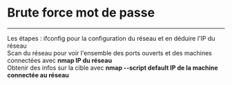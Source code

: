 # Brute force mot de passe   

___

Les étapes : 
ifconfig pour la configuration du réseau et en déduire l'IP du réseau   
Scan du réseau pour voir l'ensemble des ports ouverts et des machines connectées avec **nmap IP du réseau**    
Obtenir des infos sur la cible avec **nmap --script default IP de la machine connectée au réseau**          
